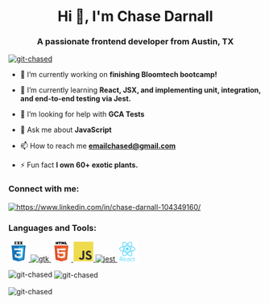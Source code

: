 <h1 align="center">Hi 👋, I'm Chase Darnall</h1>
<h3 align="center">A passionate frontend developer from Austin, TX</h3>

<p align="left"> <a href="https://github.com/ryo-ma/github-profile-trophy"><img src="https://github-profile-trophy.vercel.app/?username=git-chased" alt="git-chased" /></a> </p>

- 🔭 I’m currently working on **finishing Bloomtech bootcamp!**

- 🌱 I’m currently learning **React, JSX, and implementing unit, integration, and end-to-end testing via Jest.**

- 🤝 I’m looking for help with **GCA Tests**

- 💬 Ask me about **JavaScript**

- 📫 How to reach me **emailchased@gmail.com**

- ⚡ Fun fact **I own 60+ exotic plants.**

<h3 align="left">Connect with me:</h3>
<p align="left">
<a href="https://linkedin.com/in/https://www.linkedin.com/in/chase-darnall-104349160/" target="blank"><img align="center" src="https://raw.githubusercontent.com/rahuldkjain/github-profile-readme-generator/master/src/images/icons/Social/linked-in-alt.svg" alt="https://www.linkedin.com/in/chase-darnall-104349160/" height="30" width="40" /></a>
</p>

<h3 align="left">Languages and Tools:</h3>
<p align="left"> <a href="https://www.w3schools.com/css/" target="_blank" rel="noreferrer"> <img src="https://raw.githubusercontent.com/devicons/devicon/master/icons/css3/css3-original-wordmark.svg" alt="css3" width="40" height="40"/> </a> <a href="https://www.gtk.org/" target="_blank" rel="noreferrer"> <img src="https://upload.wikimedia.org/wikipedia/commons/7/71/GTK_logo.svg" alt="gtk" width="40" height="40"/> </a> <a href="https://www.w3.org/html/" target="_blank" rel="noreferrer"> <img src="https://raw.githubusercontent.com/devicons/devicon/master/icons/html5/html5-original-wordmark.svg" alt="html5" width="40" height="40"/> </a> <a href="https://developer.mozilla.org/en-US/docs/Web/JavaScript" target="_blank" rel="noreferrer"> <img src="https://raw.githubusercontent.com/devicons/devicon/master/icons/javascript/javascript-original.svg" alt="javascript" width="40" height="40"/> </a> <a href="https://jestjs.io" target="_blank" rel="noreferrer"> <img src="https://www.vectorlogo.zone/logos/jestjsio/jestjsio-icon.svg" alt="jest" width="40" height="40"/> </a> <a href="https://reactjs.org/" target="_blank" rel="noreferrer"> <img src="https://raw.githubusercontent.com/devicons/devicon/master/icons/react/react-original-wordmark.svg" alt="react" width="40" height="40"/> </a> </p>

<p><img align="left" src="https://github-readme-stats.vercel.app/api/top-langs?username=git-chased&show_icons=true&locale=en&layout=compact" alt="git-chased" /></p>

<p>&nbsp;<img align="center" src="https://github-readme-stats.vercel.app/api?username=git-chased&show_icons=true&locale=en" alt="git-chased" /></p>

<p><img align="center" src="https://github-readme-streak-stats.herokuapp.com/?user=git-chased&" alt="git-chased" /></p>
